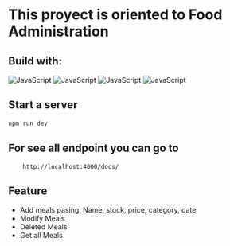# This proyect is oriented to Food Administration

## Build with:
 ![JavaScript](https://upload.wikimedia.org/wikipedia/commons/thumb/6/6a/JavaScript-logo.png/60px-JavaScript-logo.png) 
 ![JavaScript](https://upload.wikimedia.org/wikipedia/commons/thumb/d/d9/Node.js_logo.svg/100px-Node.js_logo.svg.png) 
 ![JavaScript](https://upload.wikimedia.org/wikipedia/commons/thumb/4/4c/Typescript_logo_2020.svg/60px-Typescript_logo_2020.svg.png) 
 ![JavaScript](https://upload.wikimedia.org/wikipedia/commons/thumb/9/93/MongoDB_Logo.svg/200px-MongoDB_Logo.svg.png) 

## Start a server
```bash
npm run dev
```

## For see all endpoint you can go to
```
    http://localhost:4000/docs/
```
## Feature
- Add meals pasing: Name, stock, price, category, date
- Modify Meals 
- Deleted Meals
- Get all Meals
